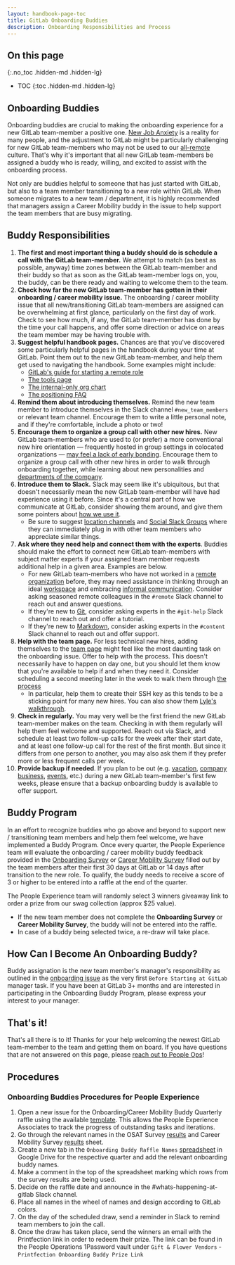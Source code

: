 ```yaml
---
layout: handbook-page-toc
title: GitLab Onboarding Buddies
description: Onboarding Responsibilities and Process
---
```


## On this page
{:.no_toc .hidden-md .hidden-lg}

- TOC
{:toc .hidden-md .hidden-lg}

## Onboarding Buddies

Onboarding buddies are crucial to making the onboarding experience for a new GitLab team-member a positive one. [New Job Anxiety](http://www.classycareergirl.com/2017/02/new-job-anxiety-conquer/) is a reality for many people, and the adjustment to GitLab might be particularly challenging for new GitLab team-members who may not be used to our [all-remote](/company/culture/all-remote/) culture. That's why it's important that all new GitLab team-members be assigned a buddy who is ready, willing, and excited to assist with the onboarding process.

Not only are buddies helpful to someone that has just started with GitLab, but also to a team member transitioning to a new role within GitLab. When someone migrates to a new team / department, it is highly recommended that managers assign a Career Mobility buddy in the issue to help support the team members that are busy migrating.

## Buddy Responsibilities

1. **The first and most important thing a buddy should do is schedule a call with the GitLab team-member.** We attempt to match (as best as possible, anyway) time zones between the GitLab team-member and their buddy so that as soon as the GitLab team-member logs on, you, the buddy, can be there ready and waiting to welcome them to the team.
1. **Check how far the new GitLab team-member has gotten in their onboarding / career mobility issue.** The onboarding / career mobility issue that all new/transitioning GitLab team-members are assigned can be overwhelming at first glance, particularly on the first day of work. Check to see how much, if any, the GitLab team-member has done by the time your call happens, and offer some direction or advice on areas the team member may be having trouble with.
1. **Suggest helpful handbook pages.** Chances are that you've discovered some particularly helpful pages in the handbook during your time at GitLab. Point them out to the new GitLab team-member, and help them get used to navigating the handbook. Some examples might include:
    - [GitLab's guide for starting a remote role](/company/culture/all-remote/getting-started/)
    - [The tools page](/handbook/tools-and-tips)
    - [The internal-only org chart](https://comp-calculator.gitlab.net/org_chart)
    - [The positioning FAQ](/handbook/positioning-faq)
1. **Remind them about introducing themselves.** Remind the new team member to introduce themselves in the Slack channel `#new_team_members` or relevant team channel. Encourage them to write a little personal note, and if they're comfortable, include a photo or two!
1. **Encourage them to organize a group call with other new hires.** New GitLab team-members who are used to (or prefer) a more conventional new hire orientation — frequently hosted in group settings in colocated organizations — [may feel a lack of early bonding](/company/culture/all-remote/learning-and-development/). Encourage them to organize a group call with other new hires in order to walk through onboarding together, while learning about new personalities and [departments of the company](/company/team/structure/).
1. **Introduce them to Slack.** Slack may seem like it's ubiquitous, but that doesn't necessarily mean the new GitLab team-member will have had experience using it before. Since it's a central part of how we communicate at GitLab, consider showing them around, and give them some pointers about [how we use it](/handbook/communication/#chat).
    - Be sure to suggest [location channels](/handbook/communication/chat/#location-channels-loc_) and [Social Slack Groups](/handbook/communication/chat/#social-groups) where they can immediately plug in with other team members who appreciate similar things.
1. **Ask where they need help and connect them with the experts**. Buddies should make the effort to connect new GitLab team-members with subject matter experts if your assigned team member requests additional help in a given area. Examples are below.
    - For new GitLab team-members who have not worked in a [remote organization](/company/culture/all-remote/) before, they may need assistance in thinking through an ideal [workspace](/company/culture/all-remote/workspace/) and embracing [informal communication](/company/culture/all-remote/informal-communication/). Consider asking seasoned remote colleagues in the `#remote` Slack channel to reach out and answer questions.
    - If they're new to [Git](/learn/), consider asking experts in the `#git-help` Slack channel to reach out and offer a tutorial.
    - If they're new to [Markdown](/blog/2018/08/17/gitlab-markdown-tutorial/), consider asking experts in the `#content` Slack channel to reach out and offer support.
1. **Help with the team page.** For less technical new hires, adding themselves to the [team page](/company/team/) might feel like the most daunting task on the onboarding issue. Offer to help with the process. This doesn't necessarily have to happen on day one, but you should let them know that you're available to help if and when they need it. Consider scheduling a second meeting later in the week to walk them through [the process](/handbook/git-page-update/#11-add-yourself-to-the-team-page)
    - In particular, help them to create their SSH key as this tends to be a sticking point for many new hires. You can also show them [Lyle's walkthrough](https://youtu.be/_FIOhk03VtM).
1. **Check in regularly.** You may very well be the first friend the new GitLab team-member makes on the team. Checking in with them regularly will help them feel welcome and supported. Reach out via Slack, and schedule at least two follow-up calls for the week after their start date, and at least one follow-up call for the rest of the first month. But since it differs from one person to another, you may also ask them if they prefer more or less frequent calls per week.
1. **Provide backup if needed**. If you plan to be out (e.g. [vacation](/handbook/paid-time-off/), [company business](/handbook/travel/), [events](/events/), etc.) during a new GitLab team-member's first few weeks, please ensure that a backup onboarding buddy is available to offer support.

## Buddy Program

In an effort to recognize buddies who go above and beyond to support new / transitioning team members and help them feel welcome, we have implemented a Buddy Program. Once every quarter, the People Experience team will evaluate the onboarding / career mobility buddy feedback provided in the [Onboarding Survey](https://docs.google.com/forms/d/1sigbOqWKuEtGyLROghvivgWErRnfbUI1_-57XhAwu_8/edit) or [Career Mobility Survey](https://docs.google.com/forms/d/e/1FAIpQLSdhH9vJ_Ztf0fR6MI3U165EJn6mytBk2gbC2wG0B381IpBfyw/viewform) filled out by the team members after their first 30 days at GitLab or 14 days after transition to the new role. To qualify, the buddy needs to receive a score of 3 or higher to be entered into a raffle at the end of the quarter.

The People Experience team will randomly select 3 winners giveaway link to order a prize from our swag collection (approx $25 value).

- If the new team member does not complete the **Onboarding Survey** or **Career Mobility Survey**, the buddy will not be entered into the raffle.
- In case of a buddy being selected twice, a re-draw will take place.

## How Can I Become An Onboarding Buddy?

Buddy assignation is the new team member's manager's responsibility as outlined in the [onboarding issue](https://gitlab.com/gitlab-com/people-group/people-operations/employment-templates/-/blob/master/.gitlab/issue_templates/onboarding.md) as the very first `Before Starting at GitLab` manager task. If you have been at GitLab 3+ months and are interested in participating in the Onboarding Buddy Program, please express your interest to your manager.

## That's it!

That's all there is to it! Thanks for your help welcoming the newest GitLab team-member to the team and getting them on board. If you have questions that are not answered on this page, please [reach out to People Ops](/handbook/people-group/)!

## Procedures

### Onboarding Buddies Procedures for People Experience

1. Open a new issue for the Onboarding/Career Mobility Buddy Quarterly raffle using the available [template](https://gitlab.com/gitlab-com/people-group/General/-/blob/master/.gitlab/issue_templates/quarterly_onboarding_buddy_winner.md). This allows the People Experience Associates to track the progress of outstanding tasks and iterations.
1. Go through the relevant names in the OSAT Survey [results](https://docs.google.com/spreadsheets/d/1sAaQntIaQAnj8Z1NY6WRyQGRIyIoKa_6TratKWtScdo/edit#gid=63110344) and Career Mobility Survey [results](https://docs.google.com/spreadsheets/d/1rxrtgxZUrSVHwBj3ZGtn8UUDV32juBknlx6BKQBjHTE/edit#gid=1057162945) sheet.
1. Create a new tab in the `Onboarding Buddy Raffle Names` [spreadsheet](https://docs.google.com/spreadsheets/d/17_DKxVvT277YnJcEnN-j4Th8I_WmSAUo9GJ4Znh_xPk/edit#gid=525713889) in Google Drive for the respective quarter and add the relevant onboarding buddy names.
1. Make a comment in the top of the spreadsheet marking which rows from the survey results are being used.
1. Decide on the raffle date and announce in the #whats-happening-at-gitlab Slack channel.
1. Place all names in the wheel of names and design according to GitLab colors.
1. On the day of the scheduled draw, send a reminder in Slack to remind team members to join the call. 
1. Once the draw has taken place, send the winners an email with the Printfection link in order to redeem their prize. The link can be found in the People Operations 1Password vault under `Gift & Flower Vendors` - `Printfection Onboarding Buddy Prize Link`

